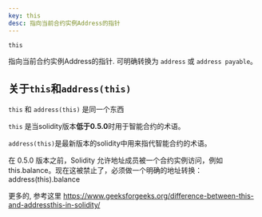 ```yaml
---
key: this
desc: 指向当前合约实例Address的指针
---
```


```solidity
this
```

指向当前合约实例Address的指针. 可明确转换为 `address` 或 `address payable`。



## 关于`this`和`address(this)`



`this` 和 `address(this)` 是同一个东西

`this` 是当solidity版本**低于0.5.0**时用于智能合约的术语。

`address(this)`是最新版本的solidity中用来指代智能合约的术语。



在 0.5.0 版本之前，Solidity 允许地址成员被一个合约实例访问，例如 this.balance。现在这被禁止了，必须做一个明确的地址转换：address(this).balance



更多的, 参考这里 https://www.geeksforgeeks.org/difference-between-this-and-addressthis-in-solidity/



